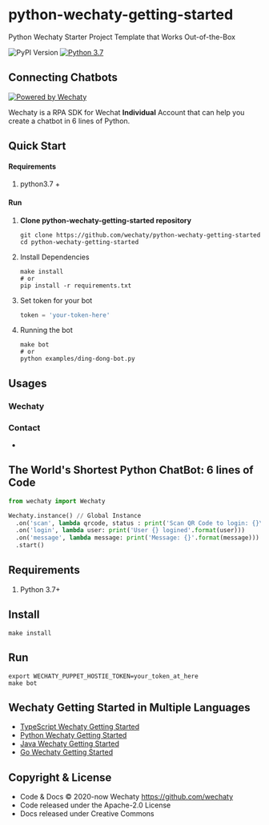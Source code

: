 # python-wechaty-getting-started

Python Wechaty Starter Project Template that Works Out-of-the-Box

![PyPI Version](https://img.shields.io/pypi/v/wechaty?color=blue)
[![Python 3.7](https://img.shields.io/badge/python-3.7+-blue.svg)](https://www.python.org/downloads/release/python-370/)

## Connecting Chatbots

[![Powered by Wechaty](https://img.shields.io/badge/Powered%20By-Wechaty-brightgreen.svg)](https://github.com/Wechaty/wechaty)

Wechaty is a RPA SDK for Wechat **Individual** Account that can help you create a chatbot in 6 lines of Python.

## Quick Start

#### Requirements

1. python3.7 +

#### Run

1. **Clone python-wechaty-getting-started repository**

   ```shell
   git clone https://github.com/wechaty/python-wechaty-getting-started
   cd python-wechaty-getting-started
   ```

2. Install Dependencies

   ```shell
   make install
   # or
   pip install -r requirements.txt
   ```

3. Set token for your bot

   ```python
   token = 'your-token-here'
   ```

4. Running the bot

   ```shell
   make bot
   # or
   python examples/ding-dong-bot.py
   ```

## Usages

### Wechaty



### Contact

- 



## The World's Shortest Python ChatBot: 6 lines of Code

```python
from wechaty import Wechaty

Wechaty.instance() // Global Instance
  .on('scan', lambda qrcode, status : print('Scan QR Code to login: {}\nhttps://api.qrserver.com/v1/create-qr-code/?data={}'.format(status, encodeURIComponent(qrcode))))
  .on('login', lambda user: print('User {} logined'.format(user)))
  .on('message', lambda message: print('Message: {}'.format(message)))
  .start()
```

## Requirements

1. Python 3.7+

## Install

```shell
make install
```

## Run

```shell
export WECHATY_PUPPET_HOSTIE_TOKEN=your_token_at_here
make bot
```

## Wechaty Getting Started in Multiple Languages

- [TypeScript Wechaty Getting Started](https://github.com/wechaty/wechaty-getting-started)
- [Python Wechaty Getting Started](https://github.com/wechaty/python-wechaty-getting-started)
- [Java Wechaty Getting Started](https://github.com/wechaty/java-wechaty-getting-started)
- [Go Wechaty Getting Started](https://github.com/wechaty/go-wechaty-getting-started)

## Copyright & License

- Code & Docs © 2020-now Wechaty <https://github.com/wechaty>
- Code released under the Apache-2.0 License
- Docs released under Creative Commons
